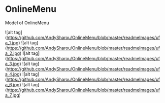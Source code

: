# OnlineMenu
Model of OnlineMenu

![alt tag] (https://github.com/AndySharou/OnlineMenu/blob/master/readmeImages/ufa_1.jpg)
![alt tag] (https://github.com/AndySharou/OnlineMenu/blob/master/readmeImages/ufa_2.jpg)
![alt tag] (https://github.com/AndySharou/OnlineMenu/blob/master/readmeImages/ufa_3.jpg)
![alt tag] (https://github.com/AndySharou/OnlineMenu/blob/master/readmeImages/ufa_4.jpg)
![alt tag] (https://github.com/AndySharou/OnlineMenu/blob/master/readmeImages/ufa_6.jpg)
![alt tag] (https://github.com/AndySharou/OnlineMenu/blob/master/readmeImages/ufa_7.jpg)
